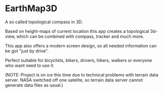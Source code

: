 # EarthMap3D

A so called topological compass in 3D.

Based on height-maps of current location this app creates a topological 3d-view, which can be combined with compass, tracker and much more.

This app also offers a modern screen design, so all needed information can be got "just by drive". 

Perfect suitable for bicyclists, bikers, drivers, hikers, walkers or everyone who want need to use it.

(NOTE: Project is on ice this time due to technical problems with terrain data server. 
NASA switched off one satelite, so terrain data server cannot generate data files as usual.)

